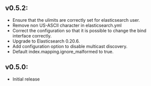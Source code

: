 ## v0.5.2:

* Ensure that the ulimits are correctly set for elasticsearch user.
* Remove non US-ASCII character in elasticsearch.yml
* Correct the configuration so that it is possible to change the bind interface correctly.
* Upgrade to Elasticsearch 0.20.6.
* Add configuration option to disable multicast discovery.
* Default index.mapping.ignore_malformed to true.

## v0.5.0:

* Initial release
